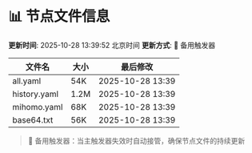 # 📊 节点文件信息

**更新时间**: 2025-10-28 13:39:52 北京时间
**更新方式**: 🔄 备用触发器

| 文件名 | 大小 | 最后修改 |
|--------|------|----------|
| all.yaml | 54K | 2025-10-28 13:39 |
| history.yaml | 1.2M | 2025-10-28 13:39 |
| mihomo.yaml | 68K | 2025-10-28 13:39 |
| base64.txt | 56K | 2025-10-28 13:39 |

> 🔄 备用触发器：当主触发器失效时自动接管，确保节点文件的持续更新
